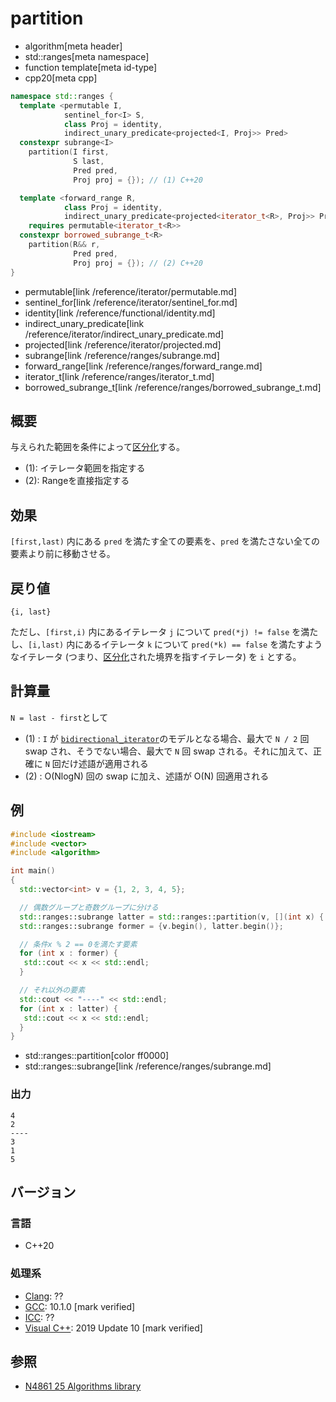 # partition
* algorithm[meta header]
* std::ranges[meta namespace]
* function template[meta id-type]
* cpp20[meta cpp]

```cpp
namespace std::ranges {
  template <permutable I,
            sentinel_for<I> S,
            class Proj = identity,
            indirect_unary_predicate<projected<I, Proj>> Pred>
  constexpr subrange<I>
    partition(I first,
              S last,
              Pred pred,
              Proj proj = {}); // (1) C++20

  template <forward_range R,
            class Proj = identity,
            indirect_unary_predicate<projected<iterator_t<R>, Proj>> Pred>
    requires permutable<iterator_t<R>>
  constexpr borrowed_subrange_t<R>
    partition(R&& r,
              Pred pred,
              Proj proj = {}); // (2) C++20
}
```
* permutable[link /reference/iterator/permutable.md]
* sentinel_for[link /reference/iterator/sentinel_for.md]
* identity[link /reference/functional/identity.md]
* indirect_unary_predicate[link /reference/iterator/indirect_unary_predicate.md]
* projected[link /reference/iterator/projected.md]
* subrange[link /reference/ranges/subrange.md]
* forward_range[link /reference/ranges/forward_range.md]
* iterator_t[link /reference/ranges/iterator_t.md]
* borrowed_subrange_t[link /reference/ranges/borrowed_subrange_t.md]

## 概要
与えられた範囲を条件によって[区分化](/reference/algorithm.md#sequence-is-partitioned)する。

- (1): イテレータ範囲を指定する
- (2): Rangeを直接指定する


## 効果
`[first,last)` 内にある `pred` を満たす全ての要素を、`pred` を満たさない全ての要素より前に移動させる。


## 戻り値
`{i, last}`

ただし、`[first,i)` 内にあるイテレータ `j` について `pred(*j) != false` を満たし、`[i,last)` 内にあるイテレータ `k` について `pred(*k) == false` を満たすようなイテレータ (つまり、[区分化](/reference/algorithm.md#sequence-is-partitioned)された境界を指すイテレータ) を `i` とする。



## 計算量

`N = last - first`として

- (1) : `I` が [`bidirectional_iterator`](/reference/iterator/bidirectional_iterator.md)のモデルとなる場合、最大で `N / 2` 回 swap され、そうでない場合、最大で `N` 回 swap される。それに加えて、正確に `N` 回だけ述語が適用される
- (2) : O(NlogN) 回の swap に加え、述語が O(N) 回適用される


## 例
```cpp example
#include <iostream>
#include <vector>
#include <algorithm>

int main()
{
  std::vector<int> v = {1, 2, 3, 4, 5};

  // 偶数グループと奇数グループに分ける
  std::ranges::subrange latter = std::ranges::partition(v, [](int x) { return x % 2 == 0; });
  std::ranges::subrange former = {v.begin(), latter.begin()};

  // 条件x % 2 == 0を満たす要素
  for (int x : former) {
   std::cout << x << std::endl;
  }

  // それ以外の要素
  std::cout << "----" << std::endl;
  for (int x : latter) {
   std::cout << x << std::endl;
  }
}
```
* std::ranges::partition[color ff0000]
* std::ranges::subrange[link /reference/ranges/subrange.md]

### 出力
```
4
2
----
3
1
5
```


## バージョン
### 言語
- C++20

### 処理系
- [Clang](/implementation.md#clang): ??
- [GCC](/implementation.md#gcc): 10.1.0 [mark verified]
- [ICC](/implementation.md#icc): ??
- [Visual C++](/implementation.md#visual_cpp): 2019 Update 10 [mark verified]

## 参照
- [N4861 25 Algorithms library](https://timsong-cpp.github.io/cppwp/n4861/algorithms)
